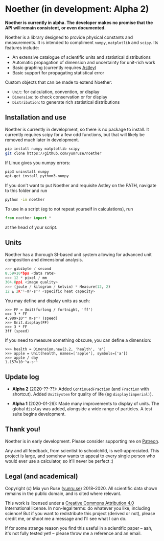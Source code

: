 # Noether (in development: Alpha 2)

**Noether is currently in alpha. The developer makes no promise that the API will remain consistent, or even documented.**

Noether is a library designed to provide physical constants and measurements. It is intended to compliment `numpy`, `matplotlib` and `scipy`. Its features include:

- An extensive catalogue of scientific units and statistical distributions
- Automatic propagation of dimension and uncertainty for unit-rich work
- Basic graphing (currently requires [Astley])
- Basic support for propagating statistical error

Custom objects that can be made to extend Noether:

- `Unit`: for calculation, convention, or display
- `Dimension`: to check conservation or for display
- `Distribution`: to generate rich statistical distributions

[Astley]: https://github.com/yunruse/astley

## Installation and use

Noether is currently in development, so there is no package to install. It currently requires scipy for a few odd functions, but that will likely be removed much later in development.

```bash
pip install numpy matplotlib scipy
git clone https://github.com/yunruse/noether
```

If Linux gives you numpy errors:
```bash
pip3 uninstall numpy
apt-get install python3-numpy
```

If you don't want to put Noether and requisite Astley on the PATH, navigate to this folder and run

```bash
python -im noether
```

To use in a script (eg to not repeat yourself in calculations), run

```python
from noether import *
```

at the head of your script.

## Units

Noether has a thorough SI-based unit system allowing for advanced unit composition and dimensional analysis.

```python
>>> gibibyte / second
8.59×10⁹bps <data rate>
>>> 12 * pixel / mm
304.8ppi <image quality>
>>> (joule / kilogram / kelvin) * Measure(12, 2)
12 ± 2K⁻¹·m²·s⁻² <specific heat capacity>
```

You may define and display units as such:
```
>>> FF = Unit(furlong / fortnight, 'ff')
>>> 3 * FF
4.989×10⁻⁴ m·s⁻¹ (speed)
>>> Unit.display(FF)
>>> 3 * FF
3ff (speed)
```

If you need to measure something obscure, you can define a dimension:
```
>>> health = Dimension.new(3.2, 'health', 'a')
>>> apple = Unit(health, names=['apple'], symbols=['a'])
>>> apple / day
1.157×10⁻⁵a·s⁻¹
```

## Update log

- **Alpha 2** (2020-??-??):
  Added `ContinuedFraction` (and `Fraction` with shortcut).
  Added `UnitSystem` for quality of life (eg `display(imperial)`).

- **Alpha 1** (2020-01-26):
  Made many improvements to display of units.
  The global `display` was added, alongside a wide range of particles.
  A test suite begins development.

## Thank you!

Noether is in early development. Please consider supporting me on [Patreon].

Any and all feedback, from scientist to schoolchild, is well-appreciated.
This project is large, and somehow wants to appeal to every single person who
would ever use a calculator, so it'll never be perfect :)

[Patreon]: https://patreon.com/yunruse

## Legal (and academical)

Copyright (c) Mia yun Ruse ([yunru.se]) 2018–2020.
All scientific data shown remains in the public domain, and is cited where relevant.

This work is licensed under a [Creative Commons Attribution 4.0](cc) International
license. In non-legal terms: do whatever you like, including science! But if you
want to redistribute this project (derived or not), please credit me, or shoot me a
message and I'll see what I can do.

If for some strange reason you find this useful in a scientific paper
– aah, it's not fully tested yet! – please throw me a reference and an email.

[yunru.se]: https://yunru.se/
[cc]: https://creativecommons.org/licenses/by/4.0/
